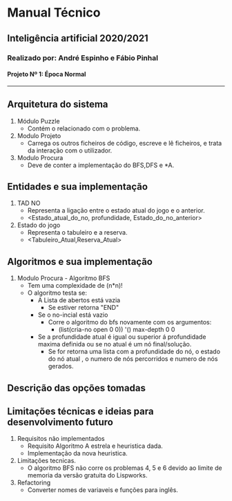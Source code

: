 # Manual Técnico

## Inteligência artificial 2020/2021

### Realizado por: André Espinho e Fábio Pinhal

#### Projeto Nº 1: Época Normal

<hr/>

## Arquitetura do sistema

1. Módulo Puzzle
    * Contém o relacionado com o problema.
2. Modulo Projeto
    * Carrega os outros ficheiros de código, escreve e lê ficheiros, e trata
     da interação com o utilizador.
3. Modulo Procura
    * Deve de conter a implementação do BFS,DFS e *A.

## Entidades e sua implementação

1. TAD NO
    * Representa a ligação entre o estado atual do jogo e o anterior.
    * <Estado_atual_do_no, profundidade, Estado_do_no_anterior>  
2. Estado do jogo
    * Representa o tabuleiro e a reserva.
    * <Tabuleiro_Atual,Reserva_Atual>

## Algoritmos e sua implementação

1. Modulo Procura - Algoritmo BFS
    * Tem uma complexidade de (n*n)!
    * O algoritmo testa se:
        * A Lista de abertos está vazia
            * Se estiver retorna "END"
        * Se o no-incial está vazio
            * Corre o algoritmo do bfs novamente com os argumentos:
                * (list(cria-no open 0 0)) '() max-depth 0 0
        * Se a profundidade atual é igual ou superior á profundidade maxima definida
        ou se no atual é um nó final/solução.
            * Se for retorna uma lista com a profundidade do nó, o estado do nó atual
              , o numero de nós percorridos e numero de nós gerados.



## Descrição das opções tomadas



## Limitações técnicas e ideias para desenvolvimento futuro

1. Requisitos não implementados
    * Requisito Algoritmo A estrela e heuristica dada.
    * Implementação da nova heuristica.
2. Limitações tecnicas.
    * O algoritmo BFS não corre os problemas 4, 5 e 6 devido ao limite de memoria
      da versão gratuita do Lispworks.
3. Refactoring
    * Converter nomes de variaveis e funções para inglês.
